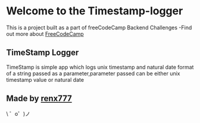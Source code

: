 Welcome to the Timestamp-logger
=========================

This is a project built as a part of freeCodeCamp Backend Challenges
-Find out more about [FreeCodeCamp](https://www.freecodecamp.org/)


TimeStamp Logger
------------

TimeStamp is simple app which logs unix timestamp and natural date format of a string passed as a parameter,parameter passed can be either unix timestamp value or natural date 


Made by [renx777](https://fogcreek.com/)
-------------------

\ ゜o゜)ノ
